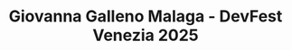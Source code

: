 ---
title: "Giovanna Galleno Malaga - DevFest Venezia 2025"
name: "Giovanna Galleno Malaga"
photo: "/images/speakers/giovanna-galleno-malaga.webp"
bio: "Versatile Soft Skills Trainer, Learning Designer, and IT Project Manager with 15+ years of experience designing and delivering tailored and impactful training solutions, leading dynamic workshops, and integrating e-learning strategies that drive measurable performance outcomes in diverse industries —including Mining, Technology, Finance, and Healthcare. 

Skilled in managing cross-functional and multicultural teams, aligning initiatives with strategic goals, and executing projects that boost productivity, efficiency, and professional growth

++ Talks & workshops in Italian, English, and Spanish."
jobTitle: Soft Skills Trainer & IT Project Manager
linkedin: "https://www.linkedin.com/in/giovannagalleno/"
twitter: "https://x.com/GallenoGiovanna"
featured: false
lang: eng
presentation:
    title: "Reframing How to Measure Your Success!"
    abstract: "In this interactive presentation, we will explore success as a unique and personal journey.  We'll discuss practical and simple ways to recognize your \"hidden\" wins and measure your success by focusing on your milestones, values, and goals.<br><br>Let's reshape the way we measure success!"
---